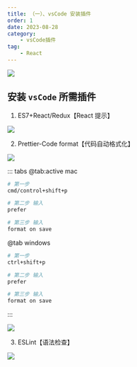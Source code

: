 ```yaml
---
title: （一）、vsCode 安装插件
order: 1
date: 2023-08-28
category:
    - vsCode插件
tag: 
    - React
---
```


![](https://image.zswei.xyz/img/20230828144841.png)

## 安装 `vsCode` 所需插件

1. ES7+React/Redux【React 提示】

![](https://image.zswei.xyz/img/20230828145305.png)

2. Prettier-Code format【代码自动格式化】

![](https://image.zswei.xyz/img/20230828145410.png)

::: tabs
@tab:active mac
```sh
# 第一步
cmd/control+shift+p

# 第二步 输入
prefer

# 第三步 输入
format on save
```
@tab windows
```sh
# 第一步
ctrl+shift+p

# 第二步 输入
prefer

# 第三步 输入
format on save
```
:::

![](https://image.zswei.xyz/img/20230828150051.png)

3. ESLint【语法检查】

![](https://image.zswei.xyz/img/20230828151335.png)